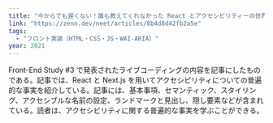 ```yaml
---
title: "今からでも遅くない！誰も教えてくれなかった React とアクセシビリティーの世界"
link: "https://zenn.dev/neet/articles/8b4d8d42fb2a5e"
tags:
  - "フロント実装（HTML・CSS・JS・WAI-ARIA）"
year: 2021
---
```


Front-End Study #3 で発表されたライブコーディングの内容を記事にしたものである。記事では、React と Next.js を用いてアクセシビリティについての普遍的な事実を紹介している。記事には、基本事項、セマンティック、スタイリング、アクセシブルな名前の設定、ランドマークと見出し、隠し要素などが含まれている。読者は、アクセシビリティに関する普遍的な事実を学ぶことができる。
